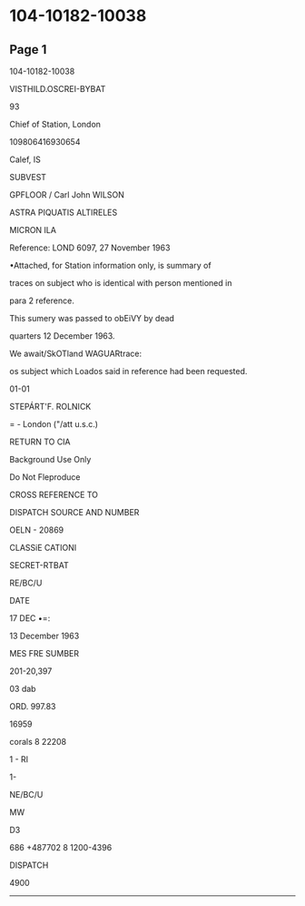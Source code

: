 # 104-10182-10038

## Page 1

104-10182-10038

VISTHILD.OSCREI-BYBAT

93

Chief of Station, London

109806416930654

Calef, IS

SUBVEST

GPFLOOR / Carl John WILSON

ASTRA PIQUATIS ALTIRELES

MICRON ILA

Reference: LOND 6097, 27 November 1963

•Attached, for Station information only, is summary of

traces on subject who is identical with person mentioned in

para 2 reference.

This sumery was passed to obEiVY by dead

quarters 12 December 1963.

We await/SkOTland WAGUARtrace:

os subject which Loados said in reference had been requested.

01-01

STEPÁRT'F. ROLNICK

= - London ("/att u.s.c.)

RETURN TO CIA

Background Use Only

Do Not Fleproduce

CROSS REFERENCE TO

DISPATCH SOURCE AND NUMBER

OELN - 20869

CLASSiE CATIONI

SECRET-RTBAT

RE/BC/U

DATE

17 DEC •=:

13 December 1963

MES FRE SUMBER

201-20,397

03 dab

ORD. 997.83

16959

corals 8 22208

1 - RI

1-

NE/BC/U

MW

D3

686 +487702 8 1200-4396

DISPATCH

4900

---

